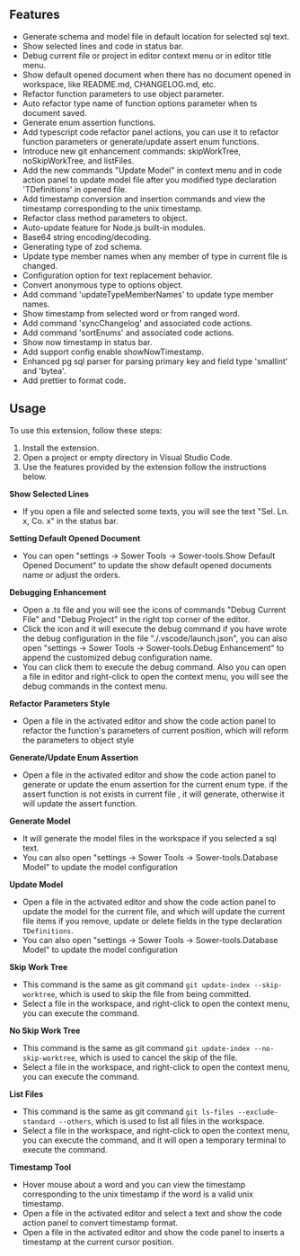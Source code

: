 ## Features

-   Generate schema and model file in default location for selected sql text.
-   Show selected lines and code in status bar.
-   Debug current file or project in editor context menu or in editor title menu.
-   Show default opened document when there has no document opened in workspace, like README.md, CHANGELOG.md, etc.
-   Refactor function parameters to use object parameter.
-   Auto refactor type name of function options parameter when ts document saved.
-   Generate enum assertion functions.
-   Add typescript code refactor panel actions, you can use it to refactor function parameters or generate/update assert enum functions.
-   Introduce new git enhancement commands: skipWorkTree, noSkipWorkTree, and listFiles.
-   Add the new commands "Update Model" in context menu and in code action panel to update model file after you modified type declaration 'TDefinitions' in opened file.
-   Add timestamp conversion and insertion commands and view the timestamp corresponding to the unix timestamp.
-   Refactor class method parameters to object.
-   Auto-update feature for Node.js built-in modules.
-   Base64 string encoding/decoding.
-   Generating type of zod schema.
-   Update type member names when any member of type in current file is changed.
-   Configuration option for text replacement behavior.
-   Convert anonymous type to options object.
-   Add command 'updateTypeMemberNames' to update type member names.
-   Show timestamp from selected word or from ranged word.
-   Add command 'syncChangelog' and associated code actions.
-   Add command 'sortEnums' and associated code actions.
-   Show now timestamp in status bar.
-   Add support config enable showNowTimestamp.
-   Enhanced pg sql parser for parsing primary key and field type 'smallint' and 'bytea'.
-   Add prettier to format code.

## Usage

To use this extension, follow these steps:

1. Install the extension.
2. Open a project or empty directory in Visual Studio Code.
3. Use the features provided by the extension follow the instructions below.

**Show Selected Lines**

-   If you open a file and selected some texts, you will see the text "Sel. Ln. x, Co. x" in the status bar.

**Setting Default Opened Document**

-   You can open "settings -> Sower Tools -> Sower-tools.Show Default Opened Document" to update the show default opened documents name or adjust the orders.

**Debugging Enhancement**

-   Open a .ts file and you will see the icons of commands "Debug Current File" and "Debug Project" in the right top corner of the editor.
-   Click the icon and it will execute the debug command if you have wrote the debug configuration in the file "./.vscode/launch.json", you can also open "settings -> Sower Tools -> Sower-tools.Debug Enhancement" to append the customized debug configuration name.
-   You can click them to execute the debug command. Also you can open a file in editor and right-click to open the context menu, you will see the debug commands in the context menu.

**Refactor Parameters Style**

-   Open a file in the activated editor and show the code action panel to refactor the function's parameters of current position, which will reform the parameters to object style

**Generate/Update Enum Assertion**

-   Open a file in the activated editor and show the code action panel to generate or update the enum assertion for the current enum type. if the assert function is not exists in current file , it will generate, otherwise it will update the assert function.

**Generate Model**

-   It will generate the model files in the workspace if you selected a sql text.
-   You can also open "settings -> Sower Tools -> Sower-tools.Database Model" to update the model configuration

**Update Model**

-   Open a file in the activated editor and show the code action panel to update the model for the current file, and which will update the current file items if you remove, update or delete fields in the type declaration `TDefinitions`.
-   You can also open "settings -> Sower Tools -> Sower-tools.Database Model" to update the model configuration

**Skip Work Tree**

-   This command is the same as git command `git update-index --skip-worktree`, which is used to skip the file from being committed.
-   Select a file in the workspace, and right-click to open the context menu, you can execute the command.

**No Skip Work Tree**

-   This command is the same as git command `git update-index --no-skip-worktree`, which is used to cancel the skip of the file.
-   Select a file in the workspace, and right-click to open the context menu, you can execute the command.

**List Files**

-   This command is the same as git command `git ls-files --exclude-standard --others`, which is used to list all files in the workspace.
-   Select a file in the workspace, and right-click to open the context menu, you can execute the command, and it will open a temporary terminal to execute the command.

**Timestamp Tool**

-   Hover mouse about a word and you can view the timestamp corresponding to the unix timestamp if the word is a valid unix timestamp.
-   Open a file in the activated editor and select a text and show the code action panel to convert timestamp format.
-   Open a file in the activated editor and show the code panel to inserts a timestamp at the current cursor position.
